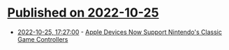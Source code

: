 # [Published on 2022-10-25](index.md)

* [2022-10-25, 17:27:00](https://apple.slashdot.org/story/22/10/25/1727216/apple-devices-now-support-nintendos-classic-game-controllers?utm_source=rss1.0mainlinkanon&utm_medium=feed) - [Apple Devices Now Support Nintendo's Classic Game Controllers](https://apple.slashdot.org/story/22/10/25/1727216/apple-devices-now-support-nintendos-classic-game-controllers?utm_source=rss1.0mainlinkanon&utm_medium=feed)
